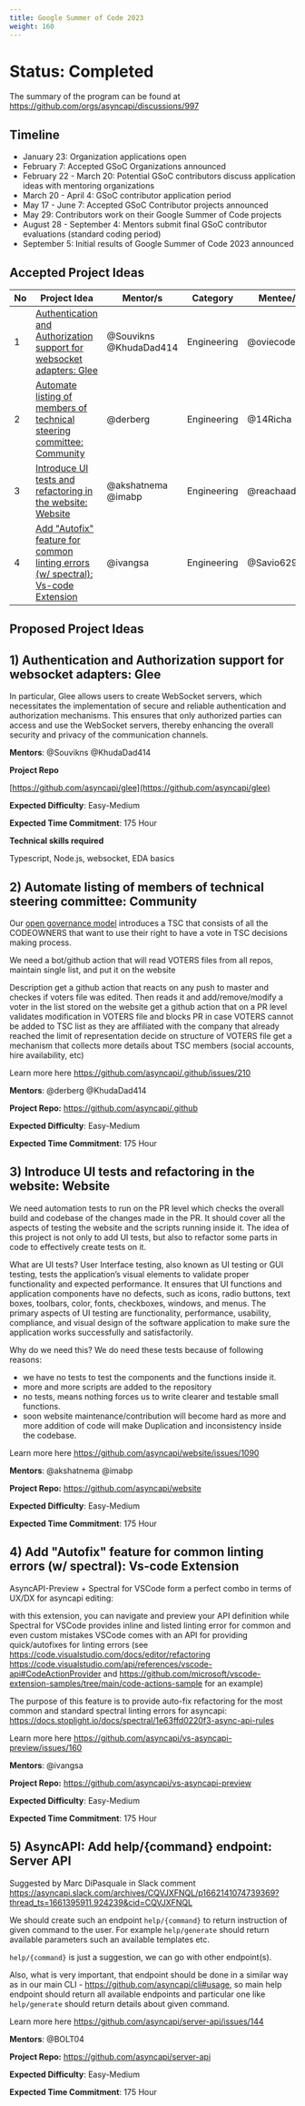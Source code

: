 ```yaml
---
title: Google Summer of Code 2023
weight: 160
---
```


# Status: Completed 
The summary of the program can be found at https://github.com/orgs/asyncapi/discussions/997

## Timeline

- January 23: Organization applications open
- February 7: Accepted GSoC Organizations announced
- February 22 - March 20: Potential GSoC contributors discuss application ideas with mentoring organizations
- March 20 - April 4: GSoC contributor application period
- May 17 - June 7: Accepted GSoC Contributor projects announced
- May 29: Contributors work on their Google Summer of Code projects
- August 28 - September 4: Mentors submit final GSoC contributor evaluations (standard coding period)
- September 5: Initial results of Google Summer of Code 2023 announced

## Accepted Project Ideas
| No | Project Idea | Mentor/s | Category | Mentee/s |
| --- | --- | --- | --- | --- |
| 1 | [Authentication and Authorization support for websocket adapters: Glee](https://github.com/asyncapi/glee) | @Souvikns @KhudaDad414 | Engineering | @oviecodes |
| 2 | [Automate listing of members of technical steering committee: Community](https://github.com/asyncapi/community) |  @derberg | Engineering | @14Richa |
| 3 | [Introduce UI tests and refactoring in the website: Website](https://github.com/asyncapi/website) |  @akshatnema @imabp | Engineering | @reachaadrika |
| 4 | [Add "Autofix" feature for common linting errors (w/ spectral): Vs-code Extension](https://github.com/asyncapi/vs-asyncapi-preview) |  @ivangsa  | Engineering | @Savio629 |


## Proposed Project Ideas


## 1) Authentication and Authorization support for websocket adapters: Glee

In particular, Glee allows users to create WebSocket servers, which necessitates the implementation of secure and reliable authentication and authorization mechanisms. This ensures that only authorized parties can access and use the WebSocket servers, thereby enhancing the overall security and privacy of the communication channels.

**Mentors**: 
@Souvikns @KhudaDad414

**Project Repo**

[https://github.com/asyncapi/glee](https://github.com/asyncapi/glee)


**Expected Difficulty**:
Easy-Medium

**Expected Time Commitment**:
175 Hour

**Technical skills required**

Typescript, Node.js, websocket, EDA basics


## 2) Automate listing of members of technical steering committee: Community

Our [open governance model](https://github.com/asyncapi/.github/blob/master/CHARTER.md) introduces a TSC that consists of all the CODEOWNERS that want to use their right to have a vote in TSC decisions making process.

We need a bot/github action that will read VOTERS files from all repos, maintain single list, and put it on the website

Description
get a github action that reacts on any push to master and checkes if voters file was edited. Then reads it and add/remove/modify a voter in the list stored on the website
get a github action that on a PR level validates modification in VOTERS file and blocks PR in case VOTERS cannot be added to TSC list as they are affiliated with the company that already reached the limit of representation
decide on structure of VOTERS file
get a mechanism that collects more details about TSC members (social accounts, hire availability, etc)

Learn more here https://github.com/asyncapi/.github/issues/210

**Mentors**: 
@derberg @KhudaDad414 

**Project Repo:** 
https://github.com/asyncapi/.github

**Expected Difficulty**:
Easy-Medium

**Expected Time Commitment**:
175 Hour

## 3) Introduce UI tests and refactoring in the website: Website

We need automation tests to run on the PR level which checks the overall build and codebase of the changes made in the PR. It should cover all the aspects of testing the website and the scripts running inside it. The idea of this project is not only to add UI tests, but also to refactor some parts in code to effectively create tests on it.

What are UI tests?
User Interface testing, also known as UI testing or GUI testing, tests the application’s visual elements to validate proper functionality and expected performance. It ensures that UI functions and application components have no defects, such as icons, radio buttons, text boxes, toolbars, color, fonts, checkboxes, windows, and menus. The primary aspects of UI testing are functionality, performance, usability, compliance, and visual design of the software application to make sure the application works successfully and satisfactorily.

Why do we need this?
We do need these tests because of following reasons:

- we have no tests to test the components and the functions inside it.
- more and more scripts are added to the repository
- no tests, means nothing forces us to write clearer and testable small functions.
- soon website maintenance/contribution will become hard as more and more addition of code will make Duplication and inconsistency inside the codebase.


Learn more here https://github.com/asyncapi/website/issues/1090

**Mentors**: 
@akshatnema
@imabp

**Project Repo:** 
https://github.com/asyncapi/website

**Expected Difficulty**:
Easy-Medium

**Expected Time Commitment**:
175 Hour


## 4) Add "Autofix" feature for common linting errors (w/ spectral): Vs-code Extension

AsyncAPI-Preview + Spectral for VSCode form a perfect combo in terms of UX/DX for asyncapi editing:

with this extension, you can navigate and preview your API definition
while Spectral for VSCode provides inline and listed linting error for common and even custom mistakes
VSCode comes with an API for providing quick/autofixes for linting errors (see https://code.visualstudio.com/docs/editor/refactoring https://code.visualstudio.com/api/references/vscode-api#CodeActionProvider and https://github.com/microsoft/vscode-extension-samples/tree/main/code-actions-sample for an example)

The purpose of this feature is to provide auto-fix refactoring for the most common and standard spectral linting errors for asyncapi:
https://docs.stoplight.io/docs/spectral/1e63ffd0220f3-async-api-rules

Learn more here https://github.com/asyncapi/vs-asyncapi-preview/issues/160

**Mentors**: 
@ivangsa 

**Project Repo:** 
https://github.com/asyncapi/vs-asyncapi-preview

**Expected Difficulty**:
Easy-Medium

**Expected Time Commitment**:
175 Hour

## 5) AsyncAPI: Add help/{command} endpoint: Server API

Suggested by Marc DiPasquale in Slack comment https://asyncapi.slack.com/archives/CQVJXFNQL/p1662141074739369?thread_ts=1661395911.924239&cid=CQVJXFNQL

We should create such an endpoint `help/{command}` to return instruction of given command to the user. For example `help/generate` should return available parameters such an available templates etc.

`help/{command}` is just a suggestion, we can go with other endpoint(s).

Also, what is very important, that endpoint should be done in a similar way as in our main CLI - https://github.com/asyncapi/cli#usage, so main help endpoint should return all available endpoints and particular one like `help/generate` should return details about given command.

Learn more here https://github.com/asyncapi/server-api/issues/144

**Mentors**: 
@BOLT04

**Project Repo:** 
https://github.com/asyncapi/server-api

**Expected Difficulty**:
Easy-Medium

**Expected Time Commitment**:
175 Hour
